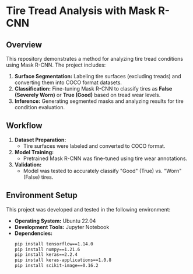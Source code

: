 # Tire Tread Analysis with Mask R-CNN  

## Overview  
This repository demonstrates a method for analyzing tire tread conditions using Mask R-CNN. The project includes:  
1. **Surface Segmentation:** Labeling tire surfaces (excluding treads) and converting them into COCO format datasets.  
2. **Classification:** Fine-tuning Mask R-CNN to classify tires as **False (Severely Worn)** or **True (Good)** based on tread wear levels.  
3. **Inference:** Generating segmented masks and analyzing results for tire condition evaluation.  

## Workflow  
1. **Dataset Preparation:**  
   - Tire surfaces were labeled and converted to COCO format.  
2. **Model Training:**  
   - Pretrained Mask R-CNN was fine-tuned using tire wear annotations.  
3. **Validation:**  
   - Model was tested to accurately classify "Good" (True) vs. "Worn" (False) tires.  

## Environment Setup  
This project was developed and tested in the following environment:  
- **Operating System:** Ubuntu 22.04  
- **Development Tools:** Jupyter Notebook  
- **Dependencies:**  
  ```bash  
  pip install tensorflow==1.14.0  
  pip install numpy==1.21.6  
  pip install keras==2.2.4  
  pip install keras-applications==1.0.8  
  pip install scikit-image==0.16.2  
